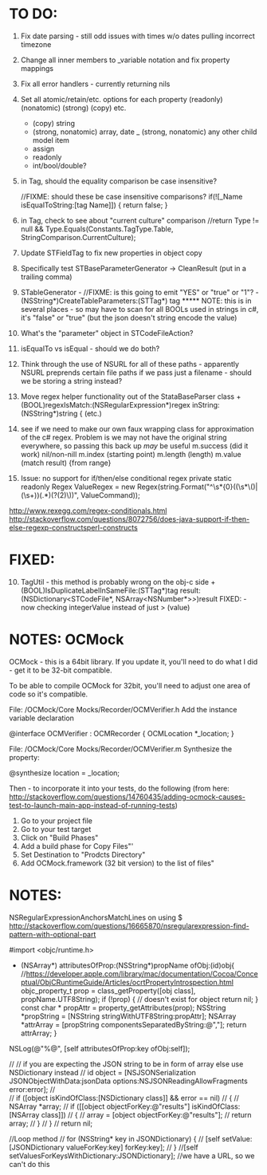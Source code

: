 TO DO:
==================
1) Fix date parsing - still odd issues with times w/o dates pulling incorrect timezone
2) Change all inner members to _variable notation and fix property mappings
3) Fix all error handlers - currently returning nils
4) Set all atomic/retain/etc. options for each property (readonly) (nonatomic) (strong) (copy) etc.
   - (copy) string
   - (strong, nonatomic) array, date
   _ (strong, nonatomic) any other child model item
   - assign
   - readonly
   - int/bool/double?
5) in Tag, should the equality comparison be case insensitive?

    //FIXME: should these be case insensitive comparisons?
    if(![_Name isEqualToString:[tag Name]]) {
      return false;
    }
6) in Tag, check to see about "current culture" comparison
    //return Type != null && Type.Equals(Constants.TagType.Table, StringComparison.CurrentCulture);
7) Update STFieldTag to fix new properties in object copy
8) Specifically test STBaseParameterGenerator -> CleanResult (put in a trailing comma)
9) STableGenerator -
    //FIXME: is this going to emit "YES" or "true" or "1"?
    -(NSString*)CreateTableParameters:(STTag*) tag
   ***** NOTE: this is in several places - so may have to scan for all BOOLs used in strings
    in c#, it's "false" or "true" (but the json doesn't string encode the value)
10) What's the "parameter" object in STCodeFileAction?
   
11) isEqualTo vs isEqual - should we do both?
12) Think through the use of NSURL for all of these paths - apparently NSURL preprends certain file paths if we pass just a filename - should we be storing a string instead?
13) Move regex helper functionality out of the StataBaseParser class
    +(BOOL)regexIsMatch:(NSRegularExpression*)regex inString:(NSString*)string {
    (etc.)
14) see if we need to make our own faux wrapping class for approximation of the c# regex. Problem is we may not have the original string everywhere, so passing this back up _may_ be useful
    m.success (did it work) nil/non-nill
    m.index (starting point)
    m.length (length)
    m.value (match result) {from range}
15) Issue: no support for if/then/else conditional regex
private static readonly Regex ValueRegex = new Regex(string.Format("^\\s*{0}((\\s*\\()|(\\s+))(.*)(?(2)\\))", ValueCommand));

http://www.rexegg.com/regex-conditionals.html
http://stackoverflow.com/questions/8072756/does-java-support-if-then-else-regexp-constructsperl-constructs


FIXED:
==================


10) TagUtil - this method is probably wrong on the obj-c side
+(BOOL)IsDuplicateLabelInSameFile:(STTag*)tag result:(NSDictionary<STCodeFile*, NSArray<NSNumber*>*>*)result
FIXED: - now checking integerValue instead of just > (value)


NOTES: OCMock
===================

OCMock - this is a 64bit library.
If you update it, you'll need to do what I did - get it to be 32-bit compatible.

To be able to compile OCMock for 32bit, you'll need to adjust one area of code so it's compatible.

File: /OCMock/Core Mocks/Recorder/OCMVerifier.h
Add the instance variable declaration

@interface OCMVerifier : OCMRecorder {
OCMLocation *_location;
}


File: /OCMock/Core Mocks/Recorder/OCMVerifier.m
Synthesize the property:

@synthesize location = _location;

Then - to incorporate it into your tests, do the following (from here: http://stackoverflow.com/questions/14760435/adding-ocmock-causes-test-to-launch-main-app-instead-of-running-tests)

  1) Go to your project file
  2) Go to your test target
  3) Click on "Build Phases"
  4) Add a build phase for Copy Files"'
  5) Set Destination to "Prodcts Directory"
  6) Add OCMock.framework (32 bit version) to the list of files"





NOTES:
==============
NSRegularExpressionAnchorsMatchLines on using $
http://stackoverflow.com/questions/16665870/nsregularexpression-find-pattern-with-optional-part



#import <objc/runtime.h>

- (NSArray*) attributesOfProp:(NSString*)propName ofObj:(id)obj{
//https://developer.apple.com/library/mac/documentation/Cocoa/Conceptual/ObjCRuntimeGuide/Articles/ocrtPropertyIntrospection.html
objc_property_t prop = class_getProperty([obj class], propName.UTF8String);
if (!prop) {
// doesn't exist for object
return nil;
}
const char * propAttr = property_getAttributes(prop);
NSString *propString = [NSString stringWithUTF8String:propAttr];
NSArray *attrArray = [propString componentsSeparatedByString:@","];
return attrArray;
}


NSLog(@"%@", [self attributesOfProp:key ofObj:self]);



//  // if you are expecting  the JSON string to be in form of array else use NSDictionary instead
//  id object = [NSJSONSerialization JSONObjectWithData:jsonData options:NSJSONReadingAllowFragments error:error];
//  
//  if ([object isKindOfClass:[NSDictionary class]] && error == nil)
//  {
//    NSArray *array;
//    if ([[object objectForKey:@"results"] isKindOfClass:[NSArray class]])
//    {
//      array = [object objectForKey:@"results"];
//      return array;
//    }
//  }
//  return nil;



//Loop method
//      for (NSString* key in JSONDictionary) {
//        [self setValue:[JSONDictionary valueForKey:key] forKey:key];
//      }
//[self setValuesForKeysWithDictionary:JSONDictionary]; //we have a URL, so we can't do this
